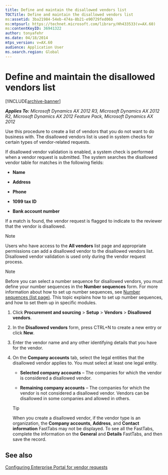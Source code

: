 ```yaml
---
title: Define and maintain the disallowed vendors list
TOCTitle: Define and maintain the disallowed vendors list
ms:assetid: 3ba21984-54eb-474a-8b21-e90729fed06b
ms:mtpsurl: https://technet.microsoft.com/library/Hh433533(v=AX.60)
ms:contentKeyID: 36941322
author: tonyafehr
ms.date: 04/18/2014
mtps_version: v=AX.60
audience: Application User
ms.search.region: Global
---
```


# Define and maintain the disallowed vendors list 


[!INCLUDE[archive-banner](includes/archive-banner.md)]


_**Applies To:** Microsoft Dynamics AX 2012 R3, Microsoft Dynamics AX 2012 R2, Microsoft Dynamics AX 2012 Feature Pack, Microsoft Dynamics AX 2012_

Use this procedure to create a list of vendors that you do not want to do business with. The disallowed vendors list is used in system checks for certain types of vendor-related requests.

If disallowed vendor validation is enabled, a system check is performed when a vendor request is submitted. The system searches the disallowed vendor table for matches in the following fields:

  - **Name**

  - **Address**

  - **Phone**

  - **1099 tax ID**

  - **Bank account number**

If a match is found, the vendor request is flagged to indicate to the reviewer that the vendor is disallowed.


> [!NOTE]
> <P>Users who have access to the <STRONG>All vendors</STRONG> list page and appropriate permissions can add a disallowed vendor to the disallowed vendors list. Disallowed vendor validation is used only during the vendor request process.</P>




> [!NOTE]
> <P>Before you can select a number sequence for disallowed vendors, you must define your number sequences in the <STRONG>Number sequences</STRONG> form. For more information about how to set up number sequences, see <A href="https://technet.microsoft.com/library/aa600321(v=ax.60)">Number sequences (list page)</A>. This topic explains how to set up number sequences, and how to set them up in specific modules.</P>



1.  Click **Procurement and sourcing** \> **Setup** \> **Vendors** \> **Disallowed vendors**.

2.  In the **Disallowed vendors** form, press CTRL+N to create a new entry or click **New**.

3.  Enter the vendor name and any other identifying details that you have for the vendor.

4.  On the **Company accounts** tab, select the legal entities that the disallowed vendor applies to. You must select at least one legal entity.
    
      - **Selected company accounts** – The companies for which the vendor is considered a disallowed vendor.
    
      - **Remaining company accounts** – The companies for which the vendor is not considered a disallowed vendor. Vendors can be disallowed in some companies and allowed in others.
    

    > [!TIP]
    > <P>When you create a disallowed vendor, if the vendor type is an organization, the <STRONG>Company accounts</STRONG>, <STRONG>Address</STRONG>, and <STRONG>Contact information</STRONG> FastTabs may not be displayed. To see all the FastTabs, complete the information on the <STRONG>General</STRONG> and <STRONG>Details</STRONG> FastTabs, and then save the record.</P>



## See also

[Configuring Enterprise Portal for vendor requests](configuring-enterprise-portal-for-vendor-requests.md)

  


